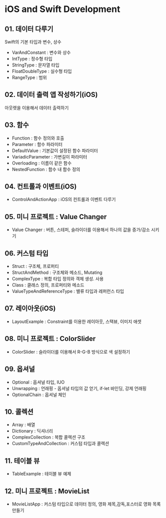 # iOS and Swift Development

## 01. 데이터 다루기

Swift의 기본 타입과 변수, 상수

- VarAndConstant : 변수와 상수
- IntType : 정수형 타입
- StringType : 문자열 타입
- FloatDoubleType : 실수형 타입
- RangeType : 범위

## 02. 데이터 출력 앱 작성하기(iOS)

아웃렛을 이용해서 데이터 출력하기

## 03. 함수

- Function : 함수 정의와 호출
- Parameter : 함수 파라미터
- DefaultValue : 기본값이 설정된 함수 파라미터
- VariadicParameter : 가변길이 파라미터
- Overloading : 이름이 같은 함수
- NestedFunction : 함수 내 함수 정의

## 04. 컨트롤과 이벤트(iOS)

- ControlAndActionApp : iOS의 컨트롤과 이벤트 다루기

## 05. 미니 프로젝트 : Value Changer

- Value Changer : 버튼, 스테퍼, 슬라이더를 이용해서 하나의 값을 증가/감소 시키기

## 06. 커스텀 타입

- Struct : 구조체, 프로퍼티
- StructAndMethod : 구조체와 메소드, Mutating
- ComplexType : 복합 타입 정의와 객체 생성. 사용
- Class : 클래스 정의, 프로퍼티와 메소드
- ValueTypeAndReferenceType : 밸류 타입과 레퍼런스 타입

## 07. 레이아웃(iOS)

- LayoutExample : Constraint를 이용한 레이아웃, 스택뷰, 이미지 애셋

## 08. 미니 프로젝트 : ColorSlider

- ColorSlider : 슬라이더를 이용해서 R-G-B 방식으로 색 설정하기

## 09. 옵셔널

- Optional : 옵셔널 타입, IUO
- Unwrapping : 언래핑 - 옵셔널 타입의 값 얻기, if-let 바인딩, 강제 언래핑
- OptionalChain : 옵셔널 체인

## 10. 콜렉션

- Array : 배열
- Dictionary : 딕셔너리
- ComplexCollection : 복합 콜렉션 구조
- CustomTypeAndCollection : 커스텀 타입과 콜렉션

## 11. 테이블 뷰

- TableExample : 테이블 뷰 예제

## 12. 미니 프로젝트 : MovieList

- MovieListApp : 커스텀 타입으로 데이터 정의, 영화 제목,감독,포스터로 영화 목록 만들기

